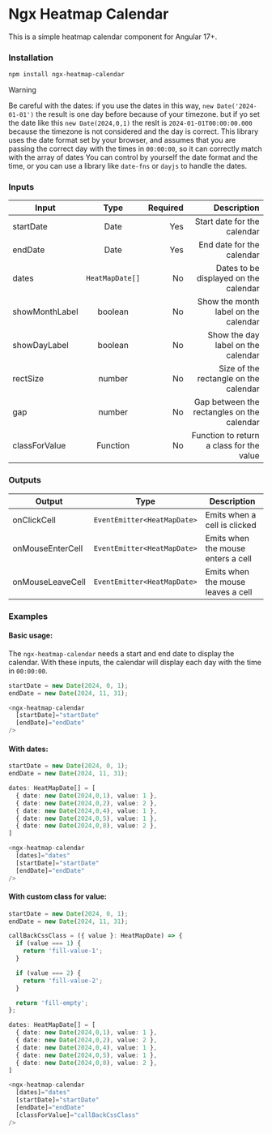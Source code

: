 # Ngx Heatmap Calendar

This is a simple heatmap calendar component for Angular 17+.

### Installation

```bash
npm install ngx-heatmap-calendar
```

> [!WARNING]
> Be careful with the dates:
> if you use the dates in this way, `new Date('2024-01-01')` the result is one day before because of your timezone.
> but if yo set the date like this `new Date(2024,0,1)` the reslt is `2024-01-01T00:00:00.000` because the timezone is not considered and the day is correct.
> This library uses the date format set by your browser, and assumes that you are passing the correct day with the times in `00:00:00`, so it can correctly match with the array of dates
> You can control by yourself the date format and the time, or you can use a library like `date-fns` or `dayjs` to handle the dates.

### Inputs

| Input          |      Type       | Required |                                Description |
| -------------- | :-------------: | -------: | -----------------------------------------: |
| startDate      |      Date       |      Yes |                Start date for the calendar |
| endDate        |      Date       |      Yes |                  End date for the calendar |
| dates          | `HeatMapDate[]` |       No |      Dates to be displayed on the calendar |
| showMonthLabel |     boolean     |       No |       Show the month label on the calendar |
| showDayLabel   |     boolean     |       No |         Show the day label on the calendar |
| rectSize       |     number      |       No |      Size of the rectangle on the calendar |
| gap            |     number      |       No | Gap between the rectangles on the calendar |
| classForValue  |    Function     |       No |   Function to return a class for the value |

### Outputs

| Output           | Type                        | Description                        |
| ---------------- | --------------------------- | ---------------------------------- |
| onClickCell      | `EventEmitter<HeatMapDate>` | Emits when a cell is clicked       |
| onMouseEnterCell | `EventEmitter<HeatMapDate>` | Emits when the mouse enters a cell |
| onMouseLeaveCell | `EventEmitter<HeatMapDate>` | Emits when the mouse leaves a cell |

### Examples

#### Basic usage:

The `ngx-heatmap-calendar` needs a start and end date to display the calendar.
With these inputs, the calendar will display each day with the time in `00:00:00`.

```ts
startDate = new Date(2024, 0, 1);
endDate = new Date(2024, 11, 31);

<ngx-heatmap-calendar
  [startDate]="startDate"
  [endDate]="endDate"
/>
```

#### With dates:

```ts
startDate = new Date(2024, 0, 1);
endDate = new Date(2024, 11, 31);

dates: HeatMapDate[] = [
  { date: new Date(2024,0,1), value: 1 },
  { date: new Date(2024,0,2), value: 2 },
  { date: new Date(2024,0,4), value: 1 },
  { date: new Date(2024,0,5), value: 1 },
  { date: new Date(2024,0,8), value: 2 },
]

<ngx-heatmap-calendar
  [dates]="dates"
  [startDate]="startDate"
  [endDate]="endDate"
/>
```

#### With custom class for value:

```ts
startDate = new Date(2024, 0, 1);
endDate = new Date(2024, 11, 31);

callBackCssClass = ({ value }: HeatMapDate) => {
  if (value === 1) {
    return 'fill-value-1';
  }

  if (value === 2) {
    return 'fill-value-2';
  }

  return 'fill-empty';
};

dates: HeatMapDate[] = [
  { date: new Date(2024,0,1), value: 1 },
  { date: new Date(2024,0,2), value: 2 },
  { date: new Date(2024,0,4), value: 1 },
  { date: new Date(2024,0,5), value: 1 },
  { date: new Date(2024,0,8), value: 2 },
]

<ngx-heatmap-calendar
  [dates]="dates"
  [startDate]="startDate"
  [endDate]="endDate"
  [classForValue]="callBackCssClass"
/>
```
